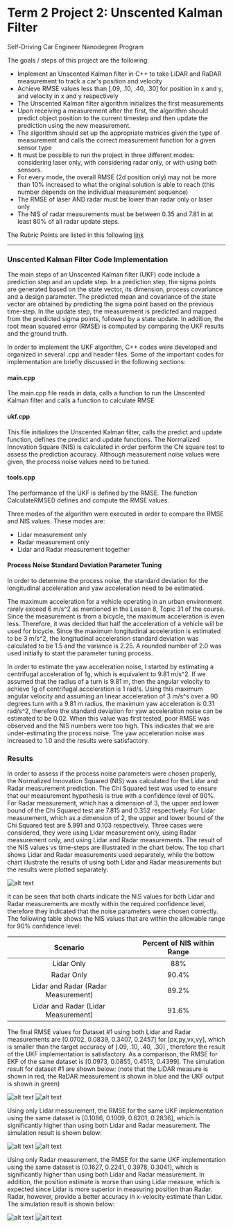 # **Term 2 Project 2: Unscented Kalman Filter**
Self-Driving Car Engineer Nanodegree Program

The goals / steps of this project are the following:

* Implement an Unscented Kalman filter in C++ to take LiDAR and RaDAR measurement to track a car's position and velocity
* Achieve RMSE values less than [.09, .10, .40, .30] for position in x and y, and velocity in x and y respectively
* The Unscented Kalman filter algorithm initializes the first measurements
* Upon receiving a measurement after the first, the algorithm should predict object position to the current timestep and then update the prediction using the new measurement.
* The algorithm should set up the appropriate matrices given the type of measurement and calls the correct measurement function for a given sensor type
* It must be possible to run the project in three different modes: considering laser only, with considering radar only, or with using both sensors.
* For every mode, the overall RMSE (2d position only) may not be more than 10% increased to what the original solution is able to reach (this number depends on the individual measurement sequence)
* The RMSE of laser AND radar must be lower than radar only or laser only
* The NIS of radar measurements must be between 0.35 and 7.81 in at least 80% of all radar update steps.

[//]: # (Image References)

[image1]: ./images/L_Only_Overview.png "L_Only_Overview"
[image2]: ./images/L_Only_closeup.png "L_Only_closeup"
[image3]: ./images/R_Only_Overview.png "R_Only_Overview"
[image4]: ./images/R_Only_closeup.png "R_Only_closeup"
[image5]: ./images/R_and_L_Overview.png "R_and_L_Overview"
[image6]: ./images/R_and_L_closeup.png "R_and_L_closeup"
[image7]: ./images/NIS_Values.png "NIS_Values"


The Rubric Points are listed in this following [link](https://review.udacity.com/#!/rubrics/783/view)   

---

### Unscented Kalman Filter Code Implementation

The main steps of an Unscented Kalman filter (UKF) code include a prediction step and an update step.  In a prediction step, the sigma points are generated based on the state vector, its dimension, process covariance and a design parameter.  The predicted mean and covariance of the state vector are obtained by predicting the sigma point based on the previous time-step.  In the update step, the measurement is predicted and mapped from the predicted sigma points, followed by a state update.  In addition, the root mean squared error (RMSE) is computed by comparing the UKF results and the ground truth.  

In order to implement the UKF algorithm, C++ codes were developed and organized in several .cpp and header files. Some of the important codes for implementation are briefly discussed in the following sections: 

#### main.cpp
The main.cpp file reads in data, calls a function to run the Unscented Kalman filter and calls a function to calculate RMSE

#### ukf.cpp
This file initializes the Unscented Kalman filter, calls the predict and update function, defines the predict and update functions. The Normalized Innovation Square (NIS) is calculated in order perform the Chi square test to assess the prediction accuracy.  Although measurement noise values were given, the process noise values need to be tuned.

#### tools.cpp
The performance of the UKF is defined by the RMSE. The function CalculateRMSE() defines and compute the RMSE values.

Three modes of the algorithm were executed in order to compare the RMSE and NIS values.  These modes are:
* Lidar measurement only
* Radar measurement only
* Lidar and Radar measurement together

#### Process Noise Standard Deviation Parameter Tuning
In order to determine the process noise, the standard deviation for the longitudinal acceleration and yaw acceleration need to be estimated.  

The maximum acceleration for a vehicle operating in an urban environment rarely exceed 6 m/s^2 as mentioned in the Lesson 8, Topic 31 of the course.  Since the measurement is from a bicycle, the maximum acceleration is even less.  Therefore, it was decided that half the acceleration of a vehicle will be used for bicycle.  Since the maximum longitudinal acceleration is estimated to be 3 m/s^2, the longitudinal acceleration standard deviation was calculated to be 1.5 and the variance is 2.25.  A rounded number of 2.0 was used initially to start the parameter tuning process.  

In order to estimate the yaw acceleration noise, I started by estimating a centrifugal acceleration of 1g, which is equivalent to 9.81 m/s^2.  If we assumed that the radius of a turn is 9.81 m, then the angular velocity to achieve 1g of centrifugal acceleration is 1 rad/s.  Using this maximum angular velocity and assuming an linear acceleration of 3 m/s^s over a 90 degrees turn with a 9.81 m radius, the maximum yaw acceleration is 0.31 rad/s^2, therefore the standard deviation for yaw acceleration noise can be estimated to be 0.02.  When this value was first tested, poor RMSE was observed and the NIS numbers were too high.  This indicates that we are under-estimating the process noise.  The yaw acceleration noise was increased to 1.0 and the results were satisfactory.

### Results

In order to assess if the process noise parameters were chosen properly, the Normalized Innovation Squared (NIS) was calculated for the Lidar and Radar measurement prediction.  The Chi Squared test was used to ensure that our measurement hypothesis is true with a confidence level of 90%.  For Radar measurement, which has a dimension of 3, the upper and lower bound of the Chi Squared test are 7.815 and 0.352 respectively.  For Lidar measurement, which as a dimension of 2, the upper and lower bound of the Chi Squared test are 5.991 and 0.103 respectively.  Three cases were considered, they were using Lidar measurement only, using Radar measurement only, and using Lidar and Radar measurements.  The result of the NIS values vs time-steps are illustrated in the chart below.  The top chart shows Lidar and Radar measurements used separately, while the bottow chart illustrate the results of using both Lidar and Radar measurements but the results were plotted separately:

![alt text][image7]

It can be seen that both charts indicate the NIS values for both Lidar and Radar measurements are mostly within the required confidence level, therefore they indicated that the noise parameters were chosen correctly.  The following table shows the NIS values that are within the allowable range for 90% confidence level:

| Scenario         		|     Percent of NIS within Range	        					|    
|:---------------------:|:-------------------------------------:|
| Lidar Only         		| 88%  							|   
| Radar Only     	| 90.4% 	|
| Lidar and Radar (Radar Measurement)     	| 89.2% 	|
| Lidar and Radar (Lidar Measurement)     	| 91.6% 	|

The final RMSE values for Dataset #1 using both Lidar and Radar measurements are [0.0702, 0.0839, 0.3407, 0.2457] for [px,py,vx,vy], which is smaller than the target accuracy of [.09, .10, .40, .30] , therefore the result of the UKF implementation is satisfactory.  As a comparison, the RMSE for EKF of the same dataset is [0.0973, 0.0855, 0.4513, 0.4399].  The simulation result for dataset #1 are shown below: (note that the LiDAR measure is shown in red, the RaDAR measurement is shown in blue and the UKF output is shown in green)

![alt text][image5]
![alt text][image6]

Using only Lidar measurement, the RMSE for the same UKF implementation using the same dataset is [0.1086, 0.1009, 0.6201, 0.2836], which is significantly higher than using both Lidar and Radar measurement.  The simulation result is shown below:

![alt text][image1]
![alt text][image2]

Using only Radar measurement, the RMSE for the same UKF implementation using the same dataset is [0.1627, 0.2241, 0.3978, 0.3041], which is significantly higher than using both Lidar and Radar measurement.  In addition, the position estimate is worse than using Lidar measure, which is expected since Lidar is more superior in measuring position than Radar.  Radar, however, provide a better accuracy in x-velocity estimate than Lidar.  The simulation result is shown below:

![alt text][image3]
![alt text][image4]







